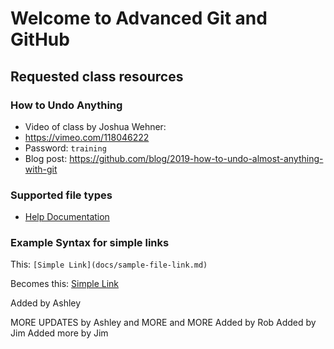 # Welcome to Advanced Git and GitHub

## Requested class resources

### How to Undo Anything
- Video of class by Joshua Wehner: 
 - https://vimeo.com/118046222 
 - Password: `training`
- Blog post: https://github.com/blog/2019-how-to-undo-almost-anything-with-git

### Supported file types

- [Help Documentation](https://help.github.com/categories/working-with-non-code-files/)

### Example Syntax for simple links

This: `[Simple Link](docs/sample-file-link.md)`

Becomes this: [Simple Link](docs/sample-file-link.md)

Added by Ashley

MORE UPDATES by Ashley 
and MORE and MORE 
Added by Rob
Added by Jim
Added more by Jim
